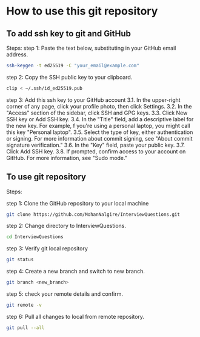 # How to use this git repository

## To add ssh key to git and GitHub

Steps:
step 1: Paste the text below, substituting in your GitHub email address.

```bash
ssh-keygen -t ed25519 -C "your_email@example.com"
```

step 2: Copy the SSH public key to your clipboard.

```bash
clip < ~/.ssh/id_ed25519.pub
```

step 3: Add this ssh key to your GitHub account
    3.1. In the upper-right corner of any page, click your profile photo, then click Settings.
    3.2. In the "Access" section of the sidebar, click SSH and GPG keys.
    3.3. Click New SSH key or Add SSH key.
    3.4. In the "Title" field, add a descriptive label for the new key. For example, f you're using a personal laptop, you might call this key "Personal laptop".
    3.5. Select the type of key, either authentication or signing. For more information about commit signing, see "About commit signature verification."
    3.6. In the "Key" field, paste your public key.
    3.7. Click Add SSH key.
    3.8. If prompted, confirm access to your account on GitHub. For more information, see "Sudo mode."

## To use git repository

Steps:

step 1: Clone the GitHub repository to your local machine

```bash
git clone https://github.com/MohanNalgire/InterviewQuestions.git
```

step 2: Change directory to InterviewQuestions.

```bash
cd InterviewQuestions
```

step 3: Verify git local repository

```bash
git status
```

step 4: Create a new branch and switch to new branch.

```bash
git branch <new_branch>
```

step 5: check your remote details and confirm.

```bash
git remote -v
```

step 6: Pull all changes to local from remote repository.

```bash
git pull --all
```
